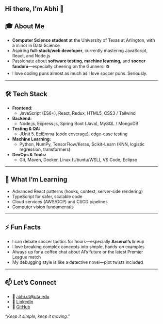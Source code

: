 ## Hi there, I’m Abhi 👋

## 🎓 About Me
- **Computer Science student** at the University of Texas at Arlington, with a minor in Data Science  
- Aspiring **full-stack/web developer**, currently mastering JavaScript, React, and Node.js  
- Passionate about **software testing**, **machine learning**, and **soccer fandom**—especially cheering on the Gunners! ⚽  
- I love coding puns almost as much as I love soccer puns. Seriously.

---

## 🛠️ Tech Stack
- **Frontend:**  
  - JavaScript (ES6+), React, Redux, HTML5, CSS3 / Tailwind  
- **Backend:**  
  - Node.js, Express.js, Spring Boot (Java), MySQL / MongoDB  
- **Testing & QA:**  
  - JUnit 5, EclEmma (code coverage), edge-case testing  
- **Machine Learning:**  
  - Python, NumPy, TensorFlow/Keras, Scikit-Learn (KNN, logistic regression, transformers)  
- **DevOps & Tools:**  
  - Git, Maven, Docker, Linux (Ubuntu/WSL), VS Code, Eclipse  

---

## 🌱 What I’m Learning
- Advanced React patterns (hooks, context, server-side rendering)  
- TypeScript for safer, scalable code  
- Cloud services (AWS/GCP) and CI/CD pipelines  
- Computer vision fundamentals  

---

## ⚡ Fun Facts
- I can debate soccer tactics for hours—especially **Arsenal’s** lineup  
- I love breaking complex concepts into simple, hands-on examples  
- Always up for a coffee chat about AI’s future or the latest Premier League match  
- My debugging style is like a detective novel—plot twists included  

---

## 📫 Let’s Connect
- 📧 abhi.ut@uta.edu  
- 🔗 [LinkedIn](https://www.linkedin.com/in/aabishkar02/)  
- 🐙 [GitHub](https://github.com/aabishkar02)  

*“Keep it simple, keep it moving.”*  

